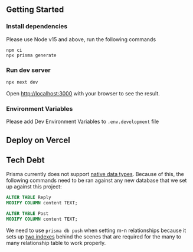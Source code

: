## Getting Started

### Install dependencies
Please use Node v15 and above, run the following commands
```
npm ci
npx prisma generate
```

### Run dev server

```bash
npx next dev
```

Open [http://localhost:3000](http://localhost:3000) with your browser to see the result.

### Environment Variables
Please add Dev Environment Variables to `.env.development` file


## Deploy on Vercel


## Tech Debt

Prisma currently does not support [native data types](https://github.com/prisma/prisma/issues/4713). Because of this, the following commands need to be ran against any new database that we set up against this project:

```SQL
ALTER TABLE Reply
MODIFY COLUMN content TEXT;

ALTER TABLE Post
MODIFY COLUMN content TEXT;
```

We need to use `prisma db push` when setting m-n relationships because it sets up [two indexes](https://www.prisma.io/docs/concepts/components/prisma-schema/relations#conventions-for-relation-tables-in-implicit-m-n-relations) behind the scenes that are required for the many to many relationship table to work properly.
